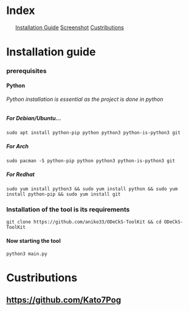 # Index
<ul>
  <a href="installation-guide">Installation Guide</a>
  <a href="screenshot">Screenshot</a>
  <a href="custributions">Custributions</a>
</ul>

# Installation guide
### prerequisites
#### Python
###### Python installation is essential as the project is done in python
##### For Debian/Ubuntu...
```sudo apt install python-pip python python3 python-is-python3 git```
##### For Arch
```sudo pacman -S python-pip python python3 python-is-python3 git```
##### For Redhat
```sudo yum install python3 && sudo yum install python && sudo yum install python-pip && sudo yum install git```
### Installation of the tool is its requirements
```git clone https://github.com/aniko33/ODeCkS-ToolKit && cd ODeCkS-ToolKit```
#### Now starting the tool
```python3 main.py```

# Custributions
## https://github.com/Kato7Pog
